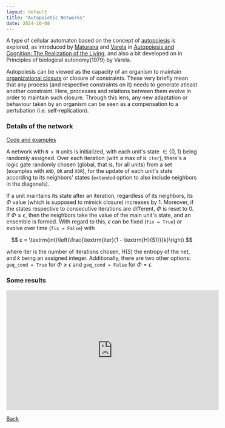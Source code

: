 ```yaml
---
layout: default
title: "Autopoietic Networks"
date: 2024-10-08
---
```


A type of cellular automaton based on the concept of [autopoiesis](https://en.wikipedia.org/wiki/Autopoiesis) is explored, as introduced by [Maturana](https://en.wikipedia.org/wiki/Humberto_Maturana) and [Varela](https://en.wikipedia.org/wiki/Francisco_Varela) in [Autopoiesis and Cognition: The Realization of the Living](https://doi.org/10.1007/978-94-009-8947-4), and also a bit developed on in Principles of biological autonomy(1979) by Varela.

Autopoiesis can be viewed as the capacity of an organism to maintain [organizational closure](https://doi.org/10.1016/j.jtbi.2015.02.029) or closure of constraints. These very briefly mean that any process (and respective constraints on it) needs to generate atleast another constraint. Here, processes and relations between them evolve in order to maintain such closure. Through this lens, any new adaptation or behaviour taken by an organism can be seen as a compensation to a pertubation (i.e. self-replication).

### Details of the network

[Code and examples](https://github.com/gbragafibra/autopoietic-nets)

A network with `N x N` units is initialized, with each unit's state $∈ \{ 0, 1 \}$ being randomly assigned. Over each iteration (with a max of `N_iter`), there's a logic gate randomly chosen (global, that is, for all units) from a set (examples with `AND`, `OR` and `XOR`), for the update of each unit's state according to its neighbors' states (`extended` option to also include neighbors in the diagonals).

If a unit maintains its state after an iteration, regardless of its neighbors, its $\Phi$ value (which is supposed to mimick closure) increases by 1. Moreover, if the states respective to consecutive iterations are different, $\Phi$ is reset to 0. If $\Phi \geq \epsilon$, then the neighbors take the value of the main unit's state, and an ensemble is formed. With regard to this, $\epsilon$ can be fixed (`fix = True`) or evolve over time (`fix = False`) with 

$$
ε = \textrm{int}\left(\frac{\textrm{iter}(1 - \textrm{H}(S))}{k}\right)
$$

where $\textrm{iter}$ is the number of iterations chosen, $\textrm{H}(S)$ the entropy of the net, and $k$ being an assigned integer. Additionally, there are two other options: `geq_cond = True` for $\Phi \geq \epsilon$ and `geq_cond = False` for $\Phi = \epsilon$.


### Some results

<iframe width="560" height="315" src="https://www.youtube.com/embed/Az061cv_s7A" frameborder="0" allow="accelerometer; clipboard-write; encrypted-media; gyroscope; picture-in-picture" allowfullscreen></iframe>

[Back](https://gbragafibra.github.io)
